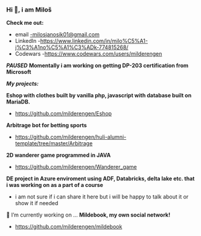 ### Hi 👋, i am Miloš

**Check me out:**
- email -milosjanosik01@gmail.com
- LinkedIn -https://www.linkedin.com/in/milo%C5%A1-j%C3%A1no%C5%A1%C3%ADk-774815268/
- Codewars -https://www.codewars.com/users/milderengen

***PAUSED*** **Momentally i am working on getting DP-203 certification from Microsoft** 

***My projects:***

**Eshop with clothes built by vanilla php, javascript with database built on MariaDB.**
- https://github.com/milderengen/Eshop

**Arbitrage bot for betting sports**
- https://github.com/milderengen/huli-alumni-template/tree/master/Arbitrage

**2D wanderer game programmed in JAVA**
- https://github.com/milderengen/Wanderer_game

**DE project in Azure enviroment using ADF, Databricks, delta lake etc. that i was working on as a part of a course**
- i am not sure if i can share it here but i will be happy to talk about it or show it if needed

🔭 I’m currently working on ...
**Mildebook, my own social network!**
- https://github.com/milderengen/mildebook

<!--
**milderengen/milderengen** is a ✨ _special_ ✨ repository because its `README.md` (this file) appears on your GitHub profile.

Here are some ideas to get you started:

- 🔭 I’m currently working on ...
- 🌱 I’m currently learning ...
- 👯 I’m looking to collaborate on ...
- 🤔 I’m looking for help with ...
- 💬 Ask me about ...
- 📫 How to reach me: ...
- 😄 Pronouns: ...
- ⚡ Fun fact: ...
-->
